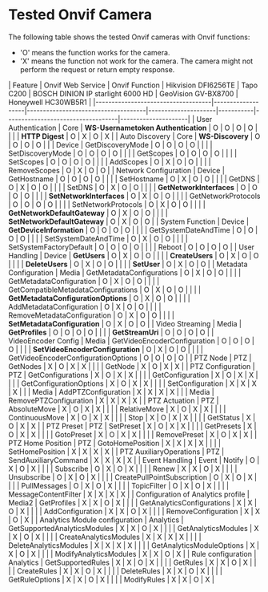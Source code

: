 # Tested Onvif Camera
The following table shows the tested Onvif cameras with Onvif functions:

* 'O' means the function works for the camera.
* 'X' means the function not work for the camera. The camera might not perform the request or return empty response.

| Feature                            | Onvif Web Service | Onvif Function                      | Hikvision DFI6256TE | Tapo C200 | BOSCH DINION IP starlight 6000 HD | GeoVision GV-BX8700 | Honeywell HC30WB5R1 |
|------------------------------------|-------------------|-------------------------------------|---------------------|-----------|-----------------------------------|---------------------|
| User Authentication                | Core              | **WS-Usernametoken Authentication** | O                   | O         | O                                 | O                   |
|                                    |                   | **HTTP Digest**                     | O                   | X         | O                                 | X                   |
| Auto Discovery                     | Core              | **WS-Discovery**                    | O                   | O         | O                                 | O                   |
|                                    | Device            | GetDiscoveryMode                    | O                   | O         | O                                 | O                   |
|                                    |                   | SetDiscoveryMode                    | O                   | O         | O                                 | O                   |
|                                    |                   | GetScopes                           | O                   | O         | O                                 | O                   |
|                                    |                   | SetScopes                           | O                   | O         | O                                 | O                   |
|                                    |                   | AddScopes                           | O                   | X         | O                                 | O                   |
|                                    |                   | RemoveScopes                        | O                   | X         | O                                 | O                   |
| Network Configuration              | Device            | GetHostname                         | O                   | O         | O                                 | O                   |
|                                    |                   | SetHostname                         | O                   | X         | O                                 | O                   |
|                                    |                   | GetDNS                              | O                   | X         | O                                 | O                   |
|                                    |                   | SetDNS                              | O                   | X         | O                                 | O                   |
|                                    |                   | **GetNetworkInterfaces**            | O                   | O         | O                                 | O                   |
|                                    |                   | **SetNetworkInterfaces**            | O                   | X         | O                                 | O                   |
|                                    |                   | GetNetworkProtocols                 | O                   | O         | O                                 | O                   |
|                                    |                   | SetNetworkProtocols                 | O                   | X         | O                                 | O                   |
|                                    |                   | **GetNetworkDefaultGateway**        | O                   | X         | O                                 | O                   |
|                                    |                   | **SetNetworkDefaultGateway**        | O                   | X         | O                                 | O                   |
| System Function                    | Device            | **GetDeviceInformation**            | O                   | O         | O                                 | O                   |
|                                    |                   | GetSystemDateAndTime                | O                   | O         | O                                 | O                   |
|                                    |                   | SetSystemDateAndTime                | O                   | X         | O                                 | O                   |
|                                    |                   | SetSystemFactoryDefault             | O                   | O         | O                                 | O                   |
|                                    |                   | Reboot                              | O                   | O         | O                                 | O                   |
| User Handling                      | Device            | **GetUsers**                        | O                   | X         | O                                 | O                   |
|                                    |                   | **CreateUsers**                     | O                   | X         | O                                 | O                   |
|                                    |                   | **DeleteUsers**                     | O                   | X         | O                                 | O                   |
|                                    |                   | **SetUser**                         | O                   | X         | O                                 | O                   |
| Metadata Configuration             | Media             | GetMetadataConfigurations           | O                   | X         | O                                 | O                   |
|                                    |                   | GetMetadataConfiguration            | O                   | X         | O                                 | O                   |
|                                    |                   | GetCompatibleMetadataConfigurations | O                   | X         | O                                 | O                   |
|                                    |                   | **GetMetadataConfigurationOptions** | O                   | X         | O                                 | O                   |
|                                    |                   | AddMetadataConfiguration            | O                   | X         | O                                 | O                   |
|                                    |                   | RemoveMetadataConfiguration         | O                   | X         | O                                 | O                   |
|                                    |                   | **SetMetadataConfiguration**        | O                   | X         | O                                 | O                   |
| Video Streaming                    | Media             | **GetProfiles**                     | O                   | O         | O                                 | O                   |
|                                    |                   | **GetStreamUri**                    | O                   | O         | O                                 | O                   |
| VideoEncoder  Config               | Media             | GetVideoEncoderConfiguration        | O                   | O         | O                                 | O                   |
|                                    |                   | **SetVideoEncoderConfiguration**    | O                   | X         | O                                 | O                   |
|                                    |                   | GetVideoEncoderConfigurationOptions | O                   | O         | O                                 | O                   |
| PTZ Node                           | PTZ               | GetNodes                            | X                   | O         | X                                 | X                   |
|                                    |                   | GetNode                             | X                   | O         | X                                 | X                   |
| PTZ Configuration                  | PTZ               | GetConfigurations                   | X                   | O         | X                                 | X                   |
|                                    |                   | GetConfiguration                    | X                   | O         | X                                 | X                   |
|                                    |                   | GetConfigurationOptions             | X                   | O         | X                                 | X                   |
|                                    |                   | SetConfiguration                    | X                   | X         | X                                 | X                   |
|                                    | Media             | AddPTZConfiguration                 | X                   | X         | X                                 | X                   |
|                                    | Media             | RemovePTZConfiguration              | X                   | X         | X                                 | X                   |
| PTZ Actuation                      | PTZ               | AbsoluteMove                        | X                   | O         | X                                 | X                   |
|                                    |                   | RelativeMove                        | X                   | O         | X                                 | X                   |
|                                    |                   | ContinuousMove                      | X                   | O         | X                                 | X                   |
|                                    |                   | Stop                                | X                   | O         | X                                 | X                   |
|                                    |                   | GetStatus                           | X                   | O         | X                                 | X                   |
| PTZ Preset                         | PTZ               | SetPreset                           | X                   | O         | X                                 | X                   |
|                                    |                   | GetPresets                          | X                   | O         | X                                 | X                   |
|                                    |                   | GotoPreset                          | X                   | O         | X                                 | X                   |
|                                    |                   | RemovePreset                        | X                   | O         | X                                 | X                   |
| PTZ Home Position                  | PTZ               | GotoHomePosition                    | X                   | X         | X                                 | X                   |
|                                    |                   | SetHomePosition                     | X                   | X         | X                                 | X                   |
| PTZ AuxiliaryOperations            | PTZ               | SendAuxiliaryCommand                | X                   | X         | X                                 | X                   |
| Event Handling                     | Event             | Notify                              | O                   | X         | O                                 | X                   |
|                                    |                   | Subscribe                           | O                   | X         | O                                 | X                   |
|                                    |                   | Renew                               | X                   | X         | O                                 | X                   |
|                                    |                   | Unsubscribe                         | O                   | X         | O                                 | X                   |
|                                    |                   | CreatePullPointSubscription         | O                   | X         | O                                 | X                   |
|                                    |                   | PullMessages                        | O                   | X         | O                                 | X                   |
|                                    |                   | TopicFilter                         | O                   | X         | O                                 | X                   |
|                                    |                   | MessageContentFilter                | X                   | X         | X                                 | X                   |
| Configuration of Analytics profile | Media2            | GetProfiles                         | X                   | X         | O                                 | X                   |
|                                    |                   | GetAnalyticsConfigurations          | X                   | X         | O                                 | X                   |
|                                    |                   | AddConfiguration                    | X                   | X         | O                                 | X                   |
|                                    |                   | RemoveConfiguration                 | X                   | X         | O                                 | X                   |
| Analytics Module configuration     | Analytics         | GetSupportedAnalyticsModules        | X                   | X         | O                                 | X                   |
|                                    |                   | GetAnalyticsModules                 | X                   | X         | O                                 | X                   |
|                                    |                   | CreateAnalyticsModules              | X                   | X         | X                                 | X                   |
|                                    |                   | DeleteAnalyticsModules              | X                   | X         | X                                 | X                   |
|                                    |                   | GetAnalyticsModuleOptions           | X                   | X         | O                                 | X                   |
|                                    |                   | ModifyAnalyticsModules              | X                   | X         | O                                 | X                   |
| Rule configuration                 | Analytics         | GetSupportedRules                   | X                   | X         | O                                 | X                   |
|                                    |                   | GetRules                            | X                   | X         | O                                 | X                   |
|                                    |                   | CreateRules                         | X                   | X         | O                                 | X                   |
|                                    |                   | DeleteRules                         | X                   | X         | O                                 | X                   |
|                                    |                   | GetRuleOptions                      | X                   | X         | O                                 | X                   |
|                                    |                   | ModifyRules                         | X                   | X         | O                                 | X                   |

